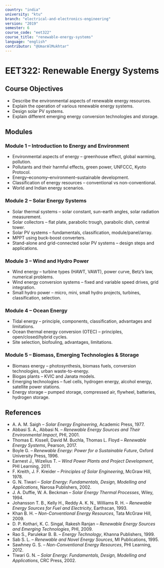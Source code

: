 ```yaml
---
country: "india"
university: "ktu"
branch: "electrical-and-electronics-engineering"
version: "2019"
semester: 6
course_code: "eet322"
course_title: "renewable-energy-systems"
language: "english"
contributor: "@UmarAlMukhtar"
---
```


# EET322: Renewable Energy Systems  

## Course Objectives  
* Describe the environmental aspects of renewable energy resources.  
* Explain the operation of various renewable energy systems.  
* Design solar PV systems.  
* Explain different emerging energy conversion technologies and storage.  

## Modules  

### Module 1 – Introduction to Energy and Environment  
* Environmental aspects of energy – greenhouse effect, global warming, pollution.  
* Pollutants and their harmful effects, green power, UNFCCC, Kyoto Protocol.  
* Energy–economy–environment–sustainable development.  
* Classification of energy resources – conventional vs non-conventional.  
* World and Indian energy scenarios.  

### Module 2 – Solar Energy Systems  
* Solar thermal systems – solar constant, sun-earth angles, solar radiation measurement.  
* Solar collectors – flat plate, parabolic trough, parabolic dish, central tower.  
* Solar PV systems – fundamentals, classification, module/panel/array.  
* MPPT using buck-boost converters.  
* Stand-alone and grid-connected solar PV systems – design steps and applications.  

### Module 3 – Wind and Hydro Power  
* Wind energy – turbine types (HAWT, VAWT), power curve, Betz’s law, numerical problems.  
* Wind energy conversion systems – fixed and variable speed drives, grid integration.  
* Small hydro power – micro, mini, small hydro projects, turbines, classification, selection.  

### Module 4 – Ocean Energy  
* Tidal energy – principle, components, classification, advantages and limitations.  
* Ocean thermal energy conversion (OTEC) – principles, open/closed/hybrid cycles.  
* Site selection, biofouling, advantages, limitations.  

### Module 5 – Biomass, Emerging Technologies & Storage  
* Biomass energy – photosynthesis, biomass fuels, conversion technologies, urban waste-to-energy.  
* Biogas plants – KVIC and Janata models.  
* Emerging technologies – fuel cells, hydrogen energy, alcohol energy, satellite power stations.  
* Energy storage – pumped storage, compressed air, flywheel, batteries, hydrogen storage.  

## References  
* A. A. M. Saigh – *Solar Energy Engineering*, Academic Press, 1977.  
* Abbasi S. A., Abbasi N. – *Renewable Energy Sources and Their Environmental Impact*, PHI, 2001.  
* Thomas E. Kissell, David M. Buchla, Thomas L. Floyd – *Renewable Energy Systems*, Pearson, 2017.  
* Boyle G. – *Renewable Energy: Power for a Sustainable Future*, Oxford University Press, 1996.  
* Earnest J., Wizelius T. – *Wind Power Plants and Project Development*, PHI Learning, 2011.  
* F. Kreith, J. F. Kreider – *Principles of Solar Engineering*, McGraw Hill, 1978.  
* G. N. Tiwari – *Solar Energy: Fundamentals, Design, Modelling and Applications*, Narosa Publishers, 2002.  
* J. A. Duffie, W. A. Beckman – *Solar Energy Thermal Processes*, Wiley, 1994.  
* Johansson T. B., Kelly H., Reddy A. K. N., Williams R. H. – *Renewable Energy Sources for Fuel and Electricity*, Earthscan, 1993.  
* Khan B. H. – *Non-Conventional Energy Resources*, Tata McGraw Hill, 2009.  
* D. P. Kothari, K. C. Singal, Rakesh Ranjan – *Renewable Energy Sources and Emerging Technologies*, PHI, 2009.  
* Rao S., Parulekar B. B. – *Energy Technology*, Khanna Publishers, 1999.  
* Sab S. L. – *Renewable and Novel Energy Sources*, MI Publications, 1995.  
* Sawhney G. S. – *Non-Conventional Energy Resources*, PHI Learning, 2012.  
* Tiwari G. N. – *Solar Energy: Fundamentals, Design, Modelling and Applications*, CRC Press, 2002.  
